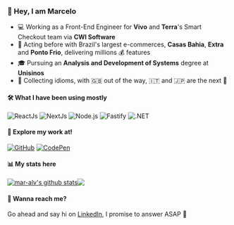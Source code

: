 ### 👋 Hey, I am Marcelo
- 💻 Working as a Front-End Engineer for **Vivo** and **Terra**'s Smart Checkout team via **CWI Software**
- 🛒 Acting before with Brazil's largest e-commerces, **Casas Bahia**, **Extra** and **Ponto Frio**, delivering millions 💰 features
- 🎓 Pursuing an **Analysis and Development of Systems** degree at **Unisinos**
- 🧠 Collecting idioms, with 🇬🇧 out of the way, 🇮🇹 and 🇯🇵 are the next 🫵

#### 🛠 What I have been using mostly
![ReactJs](https://img.shields.io/badge/ReactJs-61DAFB?logo=react&logoColor=white)
![NextJs](https://img.shields.io/badge/NextJs-000000?logo=next.js&logoColor=white)
![Node.js](https://img.shields.io/badge/Node.js-339933?logo=node.js&logoColor=white)
![Fastify](https://img.shields.io/badge/Fastify-000000?logo=fastify&logoColor=white)
![.NET](https://img.shields.io/badge/.NET-512BD4?logo=.net&logoColor=white)

#### 💼 Explore my work at!
[![GitHub](https://img.shields.io/badge/GitHub-mar--alv-181717?logo=github)](https://github.com/mar-alv)
[![CodePen](https://img.shields.io/badge/CodePen-Marcelo%20Alvarez-000000?logo=codepen&logoColor=white)](https://codepen.io/Marcelo-Alvarez-the-sasster)

#### 📊 My stats here
<a href="https://github.com/anuraghazra/github-readme-stats"><img align="center" src="https://github-readme-stats.vercel.app/api?username=mar-alv&show_icons=true&include_all_commits=true&theme=buefy&hide_border=true" alt="mar-alv's github stats" /></a><a href="https://github.com/anuraghazra/github-readme-stats"><img align="center" src="https://github-readme-stats.vercel.app/api/top-langs/?username=mar-alv&layout=compact&theme=buefy&hide_border=true" /></a>

#### 💬 Wanna reach me?
Go ahead and say hi on [LinkedIn](https://www.linkedin.com/in/mar-alv), I promise to answer ASAP 🫡
